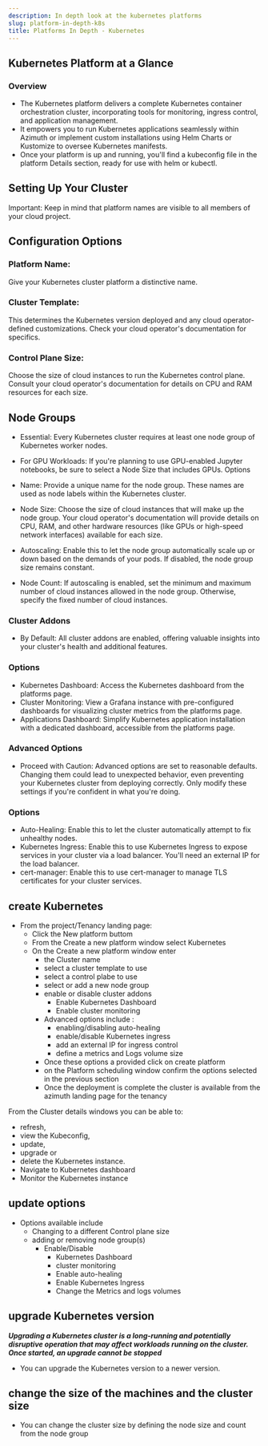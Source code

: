```yaml
---
description: In depth look at the kubernetes platforms
slug: platform-in-depth-k8s
title: Platforms In Depth - Kubernetes
---
```

## Kubernetes Platform at a Glance

### Overview

- The Kubernetes platform delivers a complete Kubernetes container orchestration cluster, incorporating tools for monitoring, ingress control, and application management.
- It empowers you to run Kubernetes applications seamlessly within Azimuth or implement custom installations using Helm Charts or Kustomize to oversee Kubernetes manifests.
- Once your platform is up and running, you'll find a kubeconfig file in the platform Details section, ready for use with helm or kubectl.

## Setting Up Your Cluster

Important: Keep in mind that platform names are visible to all members of your cloud project.

## Configuration Options

### Platform Name:

Give your Kubernetes cluster platform a distinctive name.

### Cluster Template:

This determines the Kubernetes version deployed and any cloud operator-defined customizations. Check your cloud operator's documentation for specifics.

### Control Plane Size:

Choose the size of cloud instances to run the Kubernetes control plane. Consult your cloud operator's documentation for details on CPU and RAM resources for each size.

## Node Groups

- Essential: Every Kubernetes cluster requires at least one node group of Kubernetes worker nodes.

- For GPU Workloads: If you're planning to use GPU-enabled Jupyter notebooks, be sure to select a Node Size that includes GPUs.
Options

- Name: Provide a unique name for the node group. These names are used as node labels within the Kubernetes cluster.

- Node Size: Choose the size of cloud instances that will make up the node group. Your cloud operator's documentation will provide details on CPU, RAM, and other hardware resources (like GPUs or high-speed network interfaces) available for each size.

- Autoscaling: Enable this to let the node group automatically scale up or down based on the demands of your pods. If disabled, the node group size remains constant.

- Node Count: If autoscaling is enabled, set the minimum and maximum number of cloud instances allowed in the node group. Otherwise, specify the fixed number of cloud instances.

### Cluster Addons

- By Default: All cluster addons are enabled, offering valuable insights into your cluster's health and additional features.

### Options

- Kubernetes Dashboard: Access the Kubernetes dashboard from the platforms page.
- Cluster Monitoring: View a Grafana instance with pre-configured dashboards for visualizing cluster metrics from the platforms page.
- Applications Dashboard: Simplify Kubernetes application installation with a dedicated dashboard, accessible from the platforms page.

### Advanced Options

- Proceed with Caution: Advanced options are set to reasonable defaults. Changing them could lead to unexpected behavior, even preventing your Kubernetes cluster from deploying correctly. Only modify these settings if you're confident in what you're doing.

### Options

- Auto-Healing: Enable this to let the cluster automatically attempt to fix unhealthy nodes.
- Kubernetes Ingress: Enable this to use Kubernetes Ingress to expose services in your cluster via a load balancer. You'll need an external IP for the load balancer.
- cert-manager: Enable this to use cert-manager to manage TLS certificates for your cluster services.

## create Kubernetes

- From the project/Tenancy landing page:
  - Click the New platform buttom
  - From the Create a new platform window select Kubernetes
  - On the Create a new platform window enter
    - the Cluster name
    - select a cluster template to use
    - select a control plabe to use
    - select or add a new node group
    - enable or disable cluster addons
      - Enable Kubernetes Dashboard
      - Enable cluster monitoring
    - Advanced options include :
      - enabling/disabling auto-healing
      - enable/disable Kubernetes ingress
      - add an external IP for ingress control
      - define a metrics and Logs volume size
    - Once these options a provided click on create platform
    - on the Platform scheduling window confirm the options selected in the previous section
    - Once the deployment is complete the cluster is available from the azimuth landing page for the tenancy

From the Cluster details windows you can be able to:

- refresh,
- view the Kubeconfig,
- update,
- upgrade or
- delete the Kubernetes instance.
- Navigate to Kubernetes dashboard
- Monitor the Kubernetes instance

## update options

- Options available include
  - Changing to a different Control plane size
  - adding or removing node group(s)
    - Enable/Disable
      - Kubernetes Dashboard
      - cluster monitoring
      - Enable auto-healing
      - Enable Kubernetes Ingress
      - Change the Metrics and logs volumes

## upgrade Kubernetes version

***Upgrading a Kubernetes cluster is a long-running and potentially disruptive operation that may affect workloads running on the cluster. Once started, an upgrade cannot be stopped***

- You can upgrade the Kubernetes version to a newer version.

## change the size of the machines and the cluster size

- You can change the cluster size by defining the node size and count from the node group
